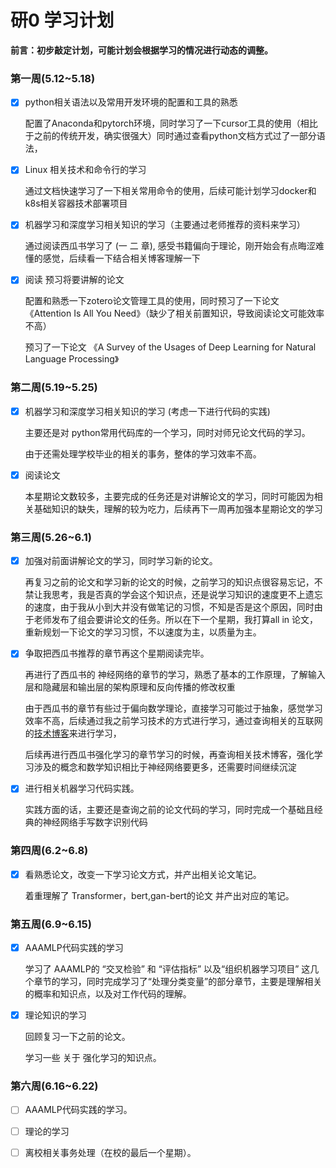 # 研0 学习计划

**前言：初步敲定计划，可能计划会根据学习的情况进行动态的调整。**

### 第一周(5.12~5.18)

- [x] python相关语法以及常用开发环境的配置和工具的熟悉

  配置了Anaconda和pytorch环境，同时学习了一下cursor工具的使用（相比于之前的传统开发，确实很强大）同时通过查看python文档方式过了一部分语法，

- [x] Linux 相关技术和命令行的学习

  通过文档快速学习了一下相关常用命令的使用，后续可能计划学习docker和k8s相关容器技术部署项目 

- [x] 机器学习和深度学习相关知识的学习（主要通过老师推荐的资料来学习）

   通过阅读西瓜书学习了 (一  二 章),  感受书籍偏向于理论，刚开始会有点晦涩难懂的感觉，后续看一下结合相关博客理解一下

- [x] 阅读 预习将要讲解的论文 

  配置和熟悉一下zotero论文管理工具的使用，同时预习了一下论文 《Attention Is All You Need》（缺少了相关前置知识，导致阅读论文可能效率不高）
  
  预习了一下论文 《A Survey of the Usages of Deep Learning for  Natural Language Processing》

### 第二周(5.19~5.25)

- [x] 机器学习和深度学习相关知识的学习 (考虑一下进行代码的实践)

  主要还是对 python常用代码库的一个学习，同时对师兄论文代码的学习。

  由于还需处理学校毕业的相关的事务，整体的学习效率不高。

- [x] 阅读论文 

  本星期论文数较多，主要完成的任务还是对讲解论文的学习，同时可能因为相关基础知识的缺失，理解的较为吃力，后续再下一周再加强本星期论文的学习

### 第三周(5.26~6.1)

- [x] 加强对前面讲解论文的学习，同时学习新的论文。

  再复习之前的论文和学习新的论文的时候，之前学习的知识点很容易忘记，不禁让我思考，我是否真的学会这个知识点，还是说学习知识的速度更不上遗忘的速度，由于我从小到大并没有做笔记的习惯，不知是否是这个原因，同时由于老师发布了组会要讲论文的任务。所以在下一个星期，我打算all in 论文，重新规划一下论文的学习习惯，不以速度为主，以质量为主。

- [x] 争取把西瓜书推荐的章节再这个星期阅读完毕。

  再进行了西瓜书的 神经网络的章节的学习，熟悉了基本的工作原理，了解输入层和隐藏层和输出层的架构原理和反向传播的修改权重

  由于西瓜书的章节有些过于偏向数学理论，直接学习可能过于抽象，感觉学习效率不高，后续通过我之前学习技术的方式进行学习，通过查询相关的互联网的[技术博客](https://blog.csdn.net/illikang/article/details/82019945)来进行学习，

  后续再进行西瓜书强化学习的章节学习的时候，再查询相关技术博客，强化学习涉及的概念和数学知识相比于神经网络要更多，还需要时间继续沉淀

- [x] 进行相关机器学习代码实践。

  实践方面的话，主要还是查询之前的论文代码的学习，同时完成一个基础且经典的神经网络手写数字识别代码

### 第四周(6.2~6.8)

- [x] 看熟悉论文，改变一下学习论文方式，并产出相关论文笔记。

  着重理解了  Transformer，bert,gan-bert的论文 并产出对应的笔记。

### 第五周(6.9~6.15)

- [x] AAAMLP代码实践的学习

  学习了 AAAMLP的 “交叉检验” 和 “评估指标” 以及“组织机器学习项目” 这几个章节的学习，同时完成学习了“处理分类变量”的部分章节，主要是理解相关的概率和知识点，以及对工作代码的理解。

- [x] 理论知识的学习

  回顾复习一下之前的论文。

  学习一些 关于 强化学习的知识点。

### 第六周(6.16~6.22)

- [ ] AAAMLP代码实践的学习。
- [ ] 理论的学习 
- [ ] 离校相关事务处理（在校的最后一个星期）。

